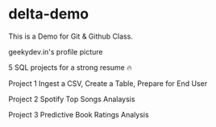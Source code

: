 # delta-demo
This is a Demo for Git &amp; Github Class.

geekydev.in's profile picture

5 SQL projects for a strong resume 🔥

Project 1
Ingest a CSV, Create a Table, Prepare for End User

Project 2
Spotify Top Songs Analaysis

Project 3
Predictive Book Ratings Analysis
